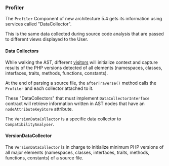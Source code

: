 ### Profiler

The `Profiler` Component of new architecture 5.4 gets its information using services called "DataCollector".

This is the same data collected during source code analysis that are passed to different views displayed
to the User.

#### Data Collectors

While walking the AST, different [visitors](../01_PHP-Parser/Visitors.md) will initialize context and capture results
of the PHP versions detected of all elements (namespaces, classes, interfaces, traits, methods, functions, constants).

At the end of parsing a source file, the `afterTraverse()` method calls the `Profiler` and each collector attached to it.

These "DataCollectors" that must implement `DataCollectorInterface` contract will retrieve information written in AST nodes
that have an `nodeAttributeKeyStore` attribute.

The `VersionDataCollector` is a specific data collector to `CompatibilityAnalyser`.

#### VersionDataCollector

The `VersionDataCollector` is in charge to initialize minimum PHP versions of all major elements
(namespaces, classes, interfaces, traits, methods, functions, constants) of a source file.
